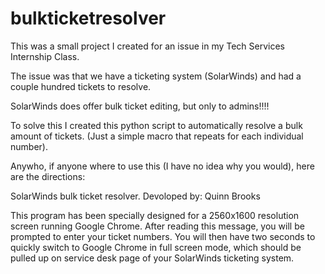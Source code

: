 # bulkticketresolver
This was a small project I created for an issue in my Tech Services Internship Class.

The issue was that we have a ticketing system (SolarWinds) and had a couple hundred tickets to resolve.

SolarWinds does offer bulk ticket editing, but only to admins!!!!

To solve this I created this python script to automatically resolve a bulk amount of tickets. (Just a simple macro that repeats for each individual number).

Anywho, if anyone where to use this (I have no idea why you would), here are the directions:

SolarWinds bulk ticket resolver. Devoloped by: Quinn Brooks

This program has been specially designed for a 2560x1600 resolution screen running Google Chrome.
After reading this message, you will be prompted to enter your ticket numbers. You will then have two seconds to quickly switch to Google Chrome in full screen mode, which should be pulled up on service desk page of your SolarWinds ticketing system.
